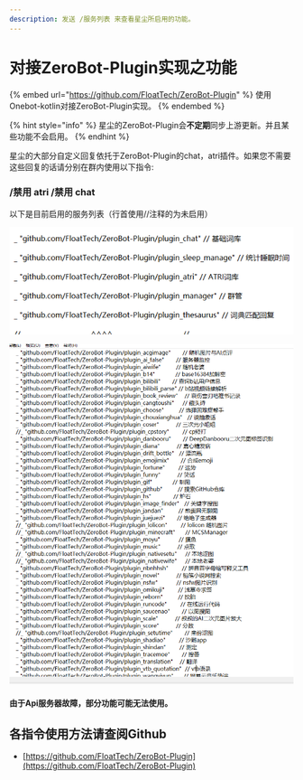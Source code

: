 ```yaml
---
description: 发送 /服务列表 来查看星尘所启用的功能。
---
```


# 对接ZeroBot-Plugin实现之功能

{% embed url="https://github.com/FloatTech/ZeroBot-Plugin" %}
使用Onebot-kotlin对接ZeroBot-Plugin实现。
{% endembed %}

{% hint style="info" %}
星尘的ZeroBot-Plugin会**不定期**同步上游更新。并且某些功能不会启用。
{% endhint %}

星尘的大部分自定义回复依托于ZeroBot-Plugin的chat，atri插件。如果您不需要这些回复的话请分别在群内使用以下指令:

### /禁用 atri    /禁用 chat

以下是目前启用的服务列表（行首使用//注释的为未启用）

![](<../.gitbook/assets/image (5).png>)

![](<../.gitbook/assets/image (8).png>)



#### 由于Api服务器故障，部分功能可能无法使用。

## 各指令使用方法请查阅Github

* [https://github.com/FloatTech/ZeroBot-Plugin](https://github.com/FloatTech/ZeroBot-Plugin)
